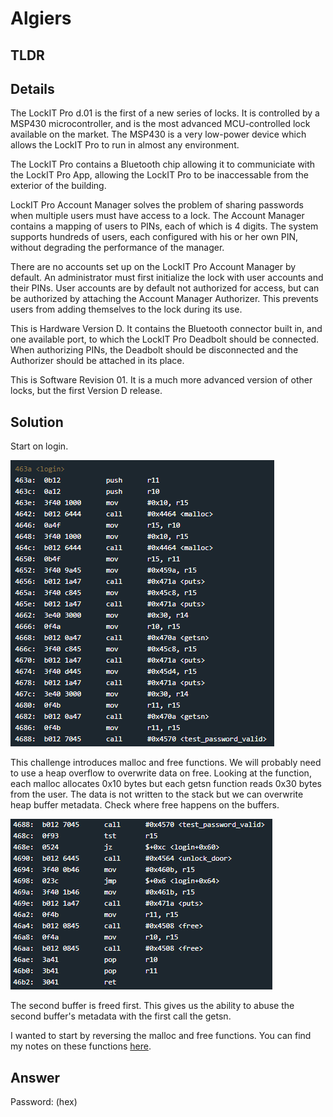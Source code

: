 # Algiers
## TLDR

## Details
The LockIT Pro d.01  is the first of a new series  of locks. It is
controlled by a  MSP430 microcontroller, and is  the most advanced
MCU-controlled lock available on the  market. The MSP430 is a very
low-power device which allows the LockIT  Pro to run in almost any
environment.

The  LockIT  Pro   contains  a  Bluetooth  chip   allowing  it  to
communiciate with the  LockIT Pro App, allowing the  LockIT Pro to
be inaccessable from the exterior of the building.

LockIT Pro Account Manager solves the problem of sharing passwords
when  multiple users  must  have  access to  a  lock. The  Account
Manager contains  a mapping of users  to PINs, each of  which is 4
digits.  The  system supports  hundreds of users,  each configured
with his or her own PIN,  without degrading the performance of the
manager.

There are no accounts set up  on the LockIT Pro Account Manager by
default. An administrator must first initialize the lock with user
accounts  and  their  PINs.  User  accounts  are  by  default  not
authorized  for access,  but can  be authorized  by attaching  the
Account  Manager  Authorizer.  This  prevents  users  from  adding
themselves to the lock during its use.
    
This is Hardware  Version D.  It contains  the Bluetooth connector
built in, and one available port, to which the LockIT Pro Deadbolt
should be connected. When authorizing PINs, the Deadbolt should be
disconnected and the Authorizer should be attached in its place.

This   is  Software   Revision   01.  It is a  much more  advanced
version of other locks, but the first Version D release.

## Solution
Start on login.

![login](./screenshots/login.png)

This challenge introduces malloc and free functions. We will probably need to use a heap overflow to overwrite data on free. Looking at the function, each malloc allocates 0x10 bytes but each getsn function reads 0x30 bytes from the user. The data is not written to the stack but we can overwrite heap buffer metadata. Check where free happens on the buffers.

![login2](./screenshots/login2.png)

The second buffer is freed first. This gives us the ability to abuse the second buffer's metadata with the first call the getsn.

I wanted to start by reversing the malloc and free functions. You can find my notes on these functions [here](https://github.com/networking101/microcorruption/blob/main/Addis%20Ababa/heap_functions_reverse.txt).

## Answer
Password: (hex) 
